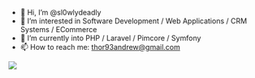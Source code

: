 - 👋 Hi, I’m @sl0wlydeadly
- 👀 I’m interested in Software Development / Web Applications / CRM Systems / ECommerce
- 🌱 I’m currently into PHP / Laravel / Pimcore / Symfony
- 📫 How to reach me: thor93andrew@gmail.com

<!---
sl0wlydeadly/sl0wlydeadly is a ✨ special ✨ repository because its `README.md` (this file) appears on your GitHub profile.
You can click the Preview link to take a look at your changes.
--->

<div><img src="https://pimcore.com/academy/certificate-validation/badge/7GSF9UA4QEDV6PJ"></div>
